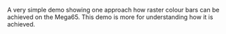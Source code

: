 A very simple demo showing one approach how raster colour bars can be achieved on the Mega65. This demo is more for understanding how it is achieved.

